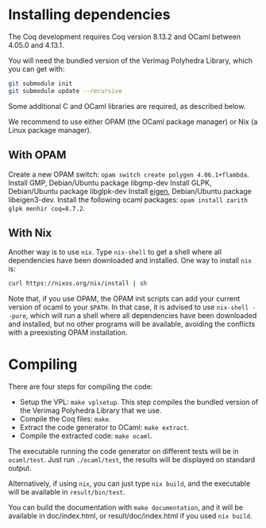 # Installing dependencies

The Coq development requires Coq version 8.13.2 and OCaml between 4.05.0 and 4.13.1.

You will need the bundled version of the Verimag Polyhedra Library, which you can get with:
```bash
git submodule init
git submodule update --recursive
```

Some additional C and OCaml libraries are required, as described below.

We recommend to use either OPAM (the OCaml package manager) or Nix (a Linux package manager).

## With OPAM 

Create a new OPAM switch: `opam switch create polygen 4.06.1+flambda`.
Install GMP, Debian/Ubuntu package libgmp-dev
Install GLPK, Debian/Ubuntu package libglpk-dev
Install [eigen](http://eigen.tuxfamily.org/), Debian/Ubuntu package libeigen3-dev.
Install the following ocaml packages: `opam install zarith glpk menhir coq=8.7.2`.

## With Nix

Another way is to use `nix`. Type `nix-shell` to get a shell where all dependencies have been downloaded and installed.
One way to install `nix` is:
```bash
curl https://nixos.org/nix/install | sh
```

Note that, if you use OPAM, the OPAM init scripts can add your current version of ocaml to your `$PATH`. In that case, it is advised to use
`nix-shell --pure`, which will run a shell where all dependencies have been downloaded and installed, but no other programs will be available,
avoiding the conflicts with a preexisting OPAM installation.

# Compiling

There are four steps for compiling the code:
* Setup the VPL: `make vplsetup`.
  This step compiles the bundled version of the Verimag Polyhedra Library that we use.
* Compile the Coq files: `make`.
* Extract the code generator to OCaml: `make extract`.
* Compile the extracted code: `make ocaml`.

The executable running the code generator on different tests will be in `ocaml/test`.  Just run `./ocaml/test`, the results will be displayed on standard output.

Alternatively, if using `nix`, you can just type `nix build`, and the executable will be available in `result/bin/test`.

You can build the documentation with `make documentation`, and it will be available in doc/index.html, or result/doc/index.html if you used `nix build`.